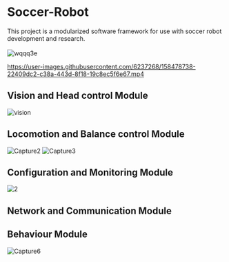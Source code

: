 # Soccer-Robot
 This project is a modularized software framework for use with soccer robot development and research. 
 </br></br>
![wqqq3e](https://user-images.githubusercontent.com/6237268/158467668-2b5b3fe9-ddc3-4cd9-8a8f-0246c6ecec2f.jpg)


https://user-images.githubusercontent.com/6237268/158478738-22409dc2-c38a-443d-8f18-19c8ec5f6e67.mp4



## Vision and Head control Module
![vision](https://user-images.githubusercontent.com/6237268/158469069-534102eb-db8d-47e9-aa4a-df9265f78ef0.jpg)

## Locomotion and Balance control Module
![Capture2](https://user-images.githubusercontent.com/6237268/158459633-888b843f-d9c3-416b-bc16-7e2afb0abc4e.PNG)
![Capture3](https://user-images.githubusercontent.com/6237268/158459649-a77866aa-7b10-4d13-86fa-01e5f27a6e58.PNG)
## Configuration and Monitoring Module
![2](https://user-images.githubusercontent.com/6237268/158462108-0ecf67b9-7e59-4f31-97f8-2f29e31cfd63.png)
## Network and Communication Module
## Behaviour Module
![Capture6](https://user-images.githubusercontent.com/6237268/158462129-3b655375-fea6-44f9-b415-b3dbcad165f8.PNG)
